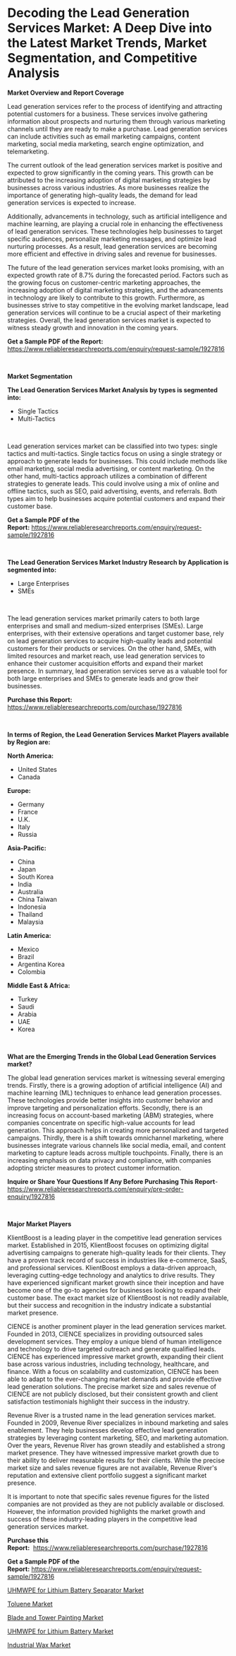 <p><h1>Decoding the Lead Generation Services Market: A Deep Dive into the Latest Market Trends, Market Segmentation, and Competitive Analysis</h1></p><p><strong>Market Overview and Report Coverage</strong></p>
<p><p>Lead generation services refer to the process of identifying and attracting potential customers for a business. These services involve gathering information about prospects and nurturing them through various marketing channels until they are ready to make a purchase. Lead generation services can include activities such as email marketing campaigns, content marketing, social media marketing, search engine optimization, and telemarketing.</p><p>The current outlook of the lead generation services market is positive and expected to grow significantly in the coming years. This growth can be attributed to the increasing adoption of digital marketing strategies by businesses across various industries. As more businesses realize the importance of generating high-quality leads, the demand for lead generation services is expected to increase.</p><p>Additionally, advancements in technology, such as artificial intelligence and machine learning, are playing a crucial role in enhancing the effectiveness of lead generation services. These technologies help businesses to target specific audiences, personalize marketing messages, and optimize lead nurturing processes. As a result, lead generation services are becoming more efficient and effective in driving sales and revenue for businesses.</p><p>The future of the lead generation services market looks promising, with an expected growth rate of 8.7% during the forecasted period. Factors such as the growing focus on customer-centric marketing approaches, the increasing adoption of digital marketing strategies, and the advancements in technology are likely to contribute to this growth. Furthermore, as businesses strive to stay competitive in the evolving market landscape, lead generation services will continue to be a crucial aspect of their marketing strategies. Overall, the lead generation services market is expected to witness steady growth and innovation in the coming years.</p></p>
<p><strong>Get a Sample PDF of the Report:</strong> <a href="https://www.reliableresearchreports.com/enquiry/request-sample/1927816">https://www.reliableresearchreports.com/enquiry/request-sample/1927816</a></p>
<p>&nbsp;</p>
<p><strong>Market Segmentation</strong></p>
<p><strong>The Lead Generation Services Market Analysis by types is segmented into:</strong></p>
<p><ul><li>Single Tactics</li><li>Multi-Tactics</li></ul></p>
<p>&nbsp;</p>
<p><p>Lead generation services market can be classified into two types: single tactics and multi-tactics. Single tactics focus on using a single strategy or approach to generate leads for businesses. This could include methods like email marketing, social media advertising, or content marketing. On the other hand, multi-tactics approach utilizes a combination of different strategies to generate leads. This could involve using a mix of online and offline tactics, such as SEO, paid advertising, events, and referrals. Both types aim to help businesses acquire potential customers and expand their customer base.</p></p>
<p><strong>Get a Sample PDF of the Report:</strong>&nbsp;<a href="https://www.reliableresearchreports.com/enquiry/request-sample/1927816">https://www.reliableresearchreports.com/enquiry/request-sample/1927816</a></p>
<p>&nbsp;</p>
<p><strong>The Lead Generation Services Market Industry Research by Application is segmented into:</strong></p>
<p><ul><li>Large Enterprises</li><li>SMEs</li></ul></p>
<p>&nbsp;</p>
<p><p>The lead generation services market primarily caters to both large enterprises and small and medium-sized enterprises (SMEs). Large enterprises, with their extensive operations and target customer base, rely on lead generation services to acquire high-quality leads and potential customers for their products or services. On the other hand, SMEs, with limited resources and market reach, use lead generation services to enhance their customer acquisition efforts and expand their market presence. In summary, lead generation services serve as a valuable tool for both large enterprises and SMEs to generate leads and grow their businesses.</p></p>
<p><strong>Purchase this Report:</strong>&nbsp; <a href="https://www.reliableresearchreports.com/purchase/1927816">https://www.reliableresearchreports.com/purchase/1927816</a></p>
<p>&nbsp;</p>
<p><strong>In terms of Region, the Lead Generation Services Market Players available by Region are:</strong></p>
<p>
    <p> <strong> North America: </strong>
        <ul>
            <li>United States</li>
            <li>Canada</li>
        </ul>
        </p> 
    <p> <strong> Europe: </strong>
        <ul>
            <li>Germany</li>
            <li>France</li>
            <li>U.K.</li>
            <li>Italy</li>
            <li>Russia</li>
        </ul>
        </p> 
    <p> <strong> Asia-Pacific: </strong>
        <ul>
            <li>China</li>
            <li>Japan</li>
            <li>South Korea</li>
            <li>India</li>
            <li>Australia</li>
            <li>China Taiwan</li>
            <li>Indonesia</li>
            <li>Thailand</li>
            <li>Malaysia</li>
        </ul>
        </p> 
    <p> <strong> Latin America: </strong>
        <ul>
            <li>Mexico</li>
            <li>Brazil</li>
            <li>Argentina Korea</li>
            <li>Colombia</li>
        </ul>
        </p> 
    <p> <strong> Middle East & Africa: </strong>
        <ul>
            <li>Turkey</li>
            <li>Saudi</li>
            <li>Arabia</li>
            <li>UAE</li>
            <li>Korea</li>
        </ul>
    </p>
    </p>
<p>&nbsp;</p>
<p><strong>What are the Emerging Trends in the Global Lead Generation Services market?</strong></p>
<p><p>The global lead generation services market is witnessing several emerging trends. Firstly, there is a growing adoption of artificial intelligence (AI) and machine learning (ML) techniques to enhance lead generation processes. These technologies provide better insights into customer behavior and improve targeting and personalization efforts. Secondly, there is an increasing focus on account-based marketing (ABM) strategies, where companies concentrate on specific high-value accounts for lead generation. This approach helps in creating more personalized and targeted campaigns. Thirdly, there is a shift towards omnichannel marketing, where businesses integrate various channels like social media, email, and content marketing to capture leads across multiple touchpoints. Finally, there is an increasing emphasis on data privacy and compliance, with companies adopting stricter measures to protect customer information.</p></p>
<p><strong>Inquire or Share Your Questions If Any Before Purchasing This Report</strong>- <a href="https://www.reliableresearchreports.com/enquiry/pre-order-enquiry/1927816">https://www.reliableresearchreports.com/enquiry/pre-order-enquiry/1927816</a></p>
<p>&nbsp;</p>
<p><strong>Major Market Players</strong></p>
<p><p>KlientBoost is a leading player in the competitive lead generation services market. Established in 2015, KlientBoost focuses on optimizing digital advertising campaigns to generate high-quality leads for their clients. They have a proven track record of success in industries like e-commerce, SaaS, and professional services. KlientBoost employs a data-driven approach, leveraging cutting-edge technology and analytics to drive results. They have experienced significant market growth since their inception and have become one of the go-to agencies for businesses looking to expand their customer base. The exact market size of KlientBoost is not readily available, but their success and recognition in the industry indicate a substantial market presence.</p><p>CIENCE is another prominent player in the lead generation services market. Founded in 2013, CIENCE specializes in providing outsourced sales development services. They employ a unique blend of human intelligence and technology to drive targeted outreach and generate qualified leads. CIENCE has experienced impressive market growth, expanding their client base across various industries, including technology, healthcare, and finance. With a focus on scalability and customization, CIENCE has been able to adapt to the ever-changing market demands and provide effective lead generation solutions. The precise market size and sales revenue of CIENCE are not publicly disclosed, but their consistent growth and client satisfaction testimonials highlight their success in the industry.</p><p>Revenue River is a trusted name in the lead generation services market. Founded in 2009, Revenue River specializes in inbound marketing and sales enablement. They help businesses develop effective lead generation strategies by leveraging content marketing, SEO, and marketing automation. Over the years, Revenue River has grown steadily and established a strong market presence. They have witnessed impressive market growth due to their ability to deliver measurable results for their clients. While the precise market size and sales revenue figures are not available, Revenue River's reputation and extensive client portfolio suggest a significant market presence.</p><p>It is important to note that specific sales revenue figures for the listed companies are not provided as they are not publicly available or disclosed. However, the information provided highlights the market growth and success of these industry-leading players in the competitive lead generation services market.</p></p>
<p><strong>Purchase this Report:</strong>&nbsp;&nbsp;<a href="https://www.reliableresearchreports.com/purchase/1927816">https://www.reliableresearchreports.com/purchase/1927816</a></p>
<p></p>
<p><strong>Get a Sample PDF of the Report:</strong>&nbsp;<a href="https://www.reliableresearchreports.com/enquiry/request-sample/1927816">https://www.reliableresearchreports.com/enquiry/request-sample/1927816</a></p>
<p><p><a href="https://www.linkedin.com/pulse/uhmwpe-lithium-battery-separator-market-research-report-provides-frmsc/">UHMWPE for Lithium Battery Separator Market</a></p><p><a href="https://medium.com/@madelynyost/toluene-market-size-market-outlook-and-market-forecast-2023-to-2030-d0c79fe24544">Toluene Market</a></p><p><a href="https://www.linkedin.com/pulse/blade-tower-painting-market-challenges-opportunities-growth-688hc/">Blade and Tower Painting Market</a></p><p><a href="https://www.linkedin.com/pulse/uhmwpe-lithium-battery-market-research-report-unlocks-analysis-4iawc/">UHMWPE for Lithium Battery Market</a></p><p><a href="https://medium.com/@lowellgreen2023/industrial-wax-market-furnishes-information-on-market-share-market-trends-and-market-growth-009633e2b101">Industrial Wax Market</a></p></p>